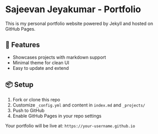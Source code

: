 # Sajeevan Jeyakumar - Portfolio

This is my personal portfolio website powered by Jekyll and hosted on GitHub Pages.

## 🚀 Features
- Showcases projects with markdown support
- Minimal theme for clean UI
- Easy to update and extend

## 📦 Setup
1. Fork or clone this repo
2. Customize `_config.yml` and content in `index.md` and `_projects/`
3. Push to GitHub
4. Enable GitHub Pages in your repo settings

Your portfolio will be live at: `https://your-username.github.io`
